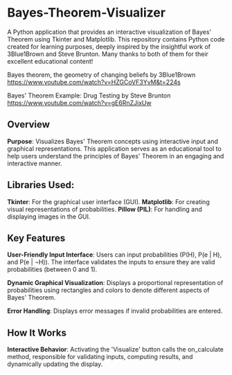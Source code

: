 # Bayes-Theorem-Visualizer
A Python application that provides an interactive visualization of Bayes' Theorem using Tkinter and Matplotlib.
This repository contains Python code created for learning purposes, deeply inspired by the insightful work of 3Blue1Brown and Steve Brunton. Many thanks to both of them for their excellent educational content!

Bayes theorem, the geometry of changing beliefs by 3Blue1Brown
https://www.youtube.com/watch?v=HZGCoVF3YvM&t=224s

Bayes' Theorem Example: Drug Testing by Steve Brunton
https://www.youtube.com/watch?v=gE6RnZJixUw

## Overview
**Purpose**: Visualizes Bayes' Theorem concepts using interactive input and graphical representations.
This application serves as an educational tool to help users understand the principles of Bayes' Theorem in an engaging and interactive manner.

## Libraries Used:
**Tkinter**: For the graphical user interface (GUI).
**Matplotlib**: For creating visual representations of probabilities.
**Pillow (PIL)**: For handling and displaying images in the GUI.

## Key Features
**User-Friendly Input Interface**:
Users can input probabilities (P(H), P(e | H), and P(e | ¬H)).
The interface validates the inputs to ensure they are valid probabilities (between 0 and 1).

**Dynamic Graphical Visualization**: Displays a proportional representation of probabilities using rectangles and colors to denote different aspects of Bayes' Theorem.

**Error Handling**: Displays error messages if invalid probabilities are entered.

## How It Works
**Interactive Behavior**: Activating the 'Visualize' button calls the on_calculate method, responsible for validating inputs, computing results, and dynamically updating the display.



